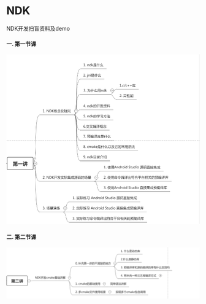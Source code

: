# NDK
NDK开发扫盲资料及demo


#### 一. 第一节课
![](https://github.com/jiangchaochao/NDK/blob/main/FirstLesson/NDK%E8%AF%BE%E4%BB%B61.png)

#### 二. 第二节课

![](https://github.com/jiangchaochao/NDK/blob/main/SecondLesson/NDK%E7%AC%AC%E4%BA%8C%E8%AE%B2%E8%AF%BE%E4%BB%B6.png)
